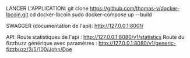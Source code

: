 LANCER L'APPLICATION:
git clone  https://github.com/thomas-v/docker-lbcoin.git
cd docker-lbcoin
sudo docker-compose up --build

SWAGGER (documentation de l'api):
http://127.0.0.1:8001/

API:
Route statistiques de l'api : http://127.0.0.1:8080/v1/statistics
Route du fizzbuzz générique avec paramètres : http://127.0.0.1:8080/v1/generic-fizzbuzz/3/5/100/John/Doe